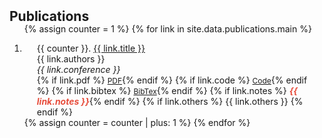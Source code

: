 <h2 id="publications" style="margin: 2px 0px -15px;">Publications</h2>

<div class="publications">
<ol class="bibliography">

{% assign counter = 1 %}
{% for link in site.data.publications.main %}
  <li>
    <div class="pub-row">
      <div class="col-sm-9" style="position: relative;padding-right: 15px;padding-left: 20px;">
        <div class="title">
          <span class="pub-counter">{{ counter }}.</span>
          <a href="{{ link.pdf }}">{{ link.title }}</a>
        </div>
          <div class="author">{{ link.authors }}</div>
          <div class="periodical"><em>{{ link.conference }}</em>
        </div>
        <div class="links">
          {% if link.pdf %} <a href="{{ link.pdf }}" class="btn btn-sm z-depth-0" role="button" target="_blank" style="font-size:12px;">PDF</a>{% endif %}
          {% if link.code %} <a href="{{ link.code }}" class="btn btn-sm z-depth-0" role="button" target="_blank" style="font-size:12px;">Code</a>{% endif %}
          {% if link.bibtex %} <a href="{{ link.bibtex }}" class="btn btn-sm z-depth-0" role="button" target="_blank" style="font-size:12px;">BibTex</a>{% endif %}
          {% if link.notes %} <strong> <i style="color:#e74d3c">{{ link.notes }}</i></strong>{% endif %}
          {% if link.others %} {{ link.others }} {% endif %}
        </div>
      </div>
    </div>
  </li>
  {% assign counter = counter | plus: 1 %}
{% endfor %}

</ol>
</div>
